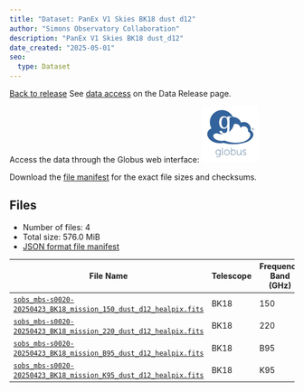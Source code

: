 ```yaml
---
title: "Dataset: PanEx V1 Skies BK18 dust d12"
author: "Simons Observatory Collaboration"
description: "PanEx V1 Skies BK18 dust_d12"
date_created: "2025-05-01"
seo:
  type: Dataset
---
```


[Back to release](./panexv1-bk18.html#datasets)
See [data access](./panexv1-bk18.html#data-access) on the Data Release page.

Access the data through the Globus web interface: [![Download via Globus](images/globus-logo.png)](https://app.globus.org/file-manager?origin_id=53b2a147-ae9d-4bbf-9d18-3b46d133d4bb&origin_path=%2Fpanexp_v1_bk18%2Fdust_d12%2F)

Download the [file manifest](https://g-0a470a.6b7bd8.0ec8.data.globus.org/panexp_v1_bk18/dust_d12/manifest.json) for the exact file sizes and checksums.

## Files

- Number of files: 4
- Total size: 576.0 MiB
- [JSON format file manifest](https://g-0a470a.6b7bd8.0ec8.data.globus.org/panexp_v1_bk18/dust_d12/manifest.json)

|                                                                                                File Name                                                                                                | Telescope | Frequency Band (GHz) | Pixelization |   Size    |
| ------------------------------------------------------------------------------------------------------------------------------------------------------------------------------------------------------- | --------- | -------------------- | ------------ | --------- |
| [`sobs_mbs-s0020-20250423_BK18_mission_150_dust_d12_healpix.fits`](https://g-0a470a.6b7bd8.0ec8.data.globus.org/panexp_v1_bk18/dust_d12/sobs_mbs-s0020-20250423_BK18_mission_150_dust_d12_healpix.fits) | BK18      |                  150 | healpix      | 144.0 MiB |
| [`sobs_mbs-s0020-20250423_BK18_mission_220_dust_d12_healpix.fits`](https://g-0a470a.6b7bd8.0ec8.data.globus.org/panexp_v1_bk18/dust_d12/sobs_mbs-s0020-20250423_BK18_mission_220_dust_d12_healpix.fits) | BK18      |                  220 | healpix      | 144.0 MiB |
| [`sobs_mbs-s0020-20250423_BK18_mission_B95_dust_d12_healpix.fits`](https://g-0a470a.6b7bd8.0ec8.data.globus.org/panexp_v1_bk18/dust_d12/sobs_mbs-s0020-20250423_BK18_mission_B95_dust_d12_healpix.fits) | BK18      | B95                  | healpix      | 144.0 MiB |
| [`sobs_mbs-s0020-20250423_BK18_mission_K95_dust_d12_healpix.fits`](https://g-0a470a.6b7bd8.0ec8.data.globus.org/panexp_v1_bk18/dust_d12/sobs_mbs-s0020-20250423_BK18_mission_K95_dust_d12_healpix.fits) | BK18      | K95                  | healpix      | 144.0 MiB |
